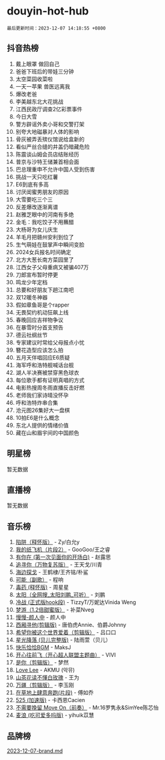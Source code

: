 # douyin-hot-hub

`最后更新时间：2023-12-07 14:18:55 +0800`

## 抖音热榜

1. 戴上眼罩 做回自己
1. 爸爸下班后的带娃三分钟
1. 太空菜园收菜啦
1. 一天一苹果 兽医远离我
1. 爆改老爸
1. 李美越东北大花挑战
1. 江西民政厅调查2亿彩票事件
1. 今日大雪
1. 警方辟谣外卖小哥和交警打架
1. 别夸大地磁暴对人体的影响
1. 骨灰被弄丢殡仪馆说给盒新的
1. 看似严丝合缝的井盖仍暗藏危险
1. 陈震谈山姆会员店结账经历
1. 普京与沙特王储兼首相会面
1. 巴总理重申不允许中国人受到伤害
1. 挑战一天只吃红薯
1. E6到底有多高
1. 讨厌闺蜜男朋友的原因
1. 大雪要吃三个三
1. 反差爆改逐渐离谱
1. 赵雅芝眼中的河南有多绝
1. 金毛：我吃饺子不用蘸醋
1. 大杨哥为女儿庆生
1. 羊毛月把赣州安利到位了
1. 生气萌娃在鼓掌声中瞬间变脸
1. 2024女兵报名时间确定
1. 北方大葱长南方菜园里了
1. 江西女子父母重病又被骗407万
1. 刀郎宣布暂时停更
1. 鸣龙少年定档
1. 总要和好朋友下趟江南吧
1. 双12暖冬神器
1. 假如章鱼哥是个rapper
1. 无畏契约机动狂飙上线
1. 春晚回应吉祥物争议
1. 在暴雪时分首支预告
1. 德云社纲丝节
1. 专家建议时常给父母报点小忧
1. 簪花造型应该怎么拍
1. 五月天伴唱回应E6质疑
1. 海军呼和浩特舰喊话台舰
1. 湖人半决赛被禁穿黑色球衣
1. 每位歌手都有证明真唱的方式
1. 电影热搜周冬雨直播反击好燃
1. 老师我们家诗晴没怀孕
1. 呼和浩特炸串合集
1. 沧元图26集好大一盘棋
1. 10拍E6是什么概念
1. 东北人提供的情绪价值
1. 藏在山和眉宇间的中国颜色

## 明星榜

暂无数据

## 直播榜

暂无数据

## 音乐榜

1. [陷阱（释怀版）](https://sf3-cdn-tos.douyinstatic.com/obj/tos-cn-ve-2774/oE8C21LeZrzKLDFfQYgMzx4GAIHageG5IzayY7) - Zy/白允y
1. [我的纸飞机（片段2）](https://sf3-cdn-tos.douyinstatic.com/obj/tos-cn-ve-2774/oM2ZrKcg2CD5AeRB2gkeXOFB1IxAGJdZPazYHf) - GooGoo/王之睿
1. [有你在 (第一次见面你的开场白)](https://sf3-cdn-tos.douyinstatic.com/obj/tos-cn-ve-2774/oAthrQ3ClJBfI57uBoFEgNDYtNCZ0TSYQQfxQ0) - 赵露思
1. [追寻你（万物复苏版）](https://sf6-cdn-tos.douyinstatic.com/obj/tos-cn-ve-2774/oYeAZJsbjIDit9APmBg8u6uDUQnHmoCf3gbo74) - 王天戈/川青
1. [海边探戈](https://sf3-cdn-tos.douyinstatic.com/obj/tos-cn-ve-2774/os9gE0VQCGqt6VQkZDyBBYvfSDY0QFe3vVmubn) - 王鹤棣/王齐铭/朴鲨
1. [可能（副歌）](https://sf6-cdn-tos.douyinstatic.com/obj/tos-cn-ve-2774/cde1731888894259b333569393c2fb51) - 程响
1. [毒药 (释怀版)](https://sf6-cdn-tos.douyinstatic.com/obj/tos-cn-ve-2774/oYILMEAzspdZBIzy4frJNB8ZHPHWAhiwowd4Ad) - 周星星
1. [太阳（全网搜_太阳刘鹏_可听）](https://sf3-cdn-tos.douyinstatic.com/obj/tos-cn-ve-2774/ogWbyIQnlBFImVbeDocRdCIYtBHlbJXgfZMvgz) - 刘鹏
1. [冷战 (正式版hook段)](https://sf3-cdn-tos.douyinstatic.com/obj/tos-cn-ve-2774/oMuEoiBasWApEMVDgNiI8VAByNmwo5J0pyf8Yx) - TizzyT/万妮达Vinida Weng
1. [梦游（1.2倍甜蜜版）](https://sf3-cdn-tos.douyinstatic.com/obj/tos-cn-ve-2774/o4gyAUm8hwufoEABmwVIiQtHsFuGzAEEWtNMzo) - 补菜Nveg
1. [慢慢-颜人中](https://sf3-cdn-tos.douyinstatic.com/obj/tos-cn-ve-2774/ocjHNfBXdBxQNC8ZGAeoLMFTUgtBg8bkExunDC) - 颜人中
1. [西厢寻他(剪辑版)](https://sf3-cdn-tos.douyinstatic.com/obj/tos-cn-ve-2774/oUsAVfAQKlRNxEv5qxvIB8o5qmIWUcXbzJKJhw) - 唐伯虎Annie、伯爵Johnny
1. [希望你被这个世界爱着（剪辑版）](https://sf3-cdn-tos.douyinstatic.com/obj/tos-cn-ve-2774/oo4H3BfEygN7l7bQaMBOZHCQ1eI4FqtED5skQ2) - 吕口口
1. [星光降落 (贝儿完整版)](https://sf6-cdn-tos.douyinstatic.com/obj/tos-cn-ve-2774/okwB9hAwyAtsFFkFBzAX1hOOfQuIoMNs0W2Mwr) - 陆雨萱（贝儿）
1. [快乐恰恰BGM](https://sf3-cdn-tos.douyinstatic.com/obj/tos-cn-ve-2774/07b173ca7d2f40f3ba0b97ac7fa3a44a) - MaksJ
1. [开心往前飞（开心超人联盟主题曲）](https://sf3-cdn-tos.douyinstatic.com/obj/tos-cn-ve-2774/9d8fb7c82cf1421fb93a9fe925275e0a) - VIVI
1. [是你（剪辑版）](https://sf3-cdn-tos.douyinstatic.com/obj/tos-cn-ve-2774/46019dae783c4c969944217fe1cfafc4) - 梦然
1. [Love Lee](https://sf3-cdn-tos.douyinstatic.com/obj/tos-cn-ve-2774/o05GbkJGbCBTdDnMtB0fwOYgkeZp23vrWQDQBS) - AKMU (악뮤)
1. [山茶花读不懂白玫瑰](https://sf3-cdn-tos.douyinstatic.com/obj/tos-cn-ve-2774/osfn8B7DktrRHEPJgPCfDbw7QDQEkwC16BxZg9) - 王为
1. [万疆（剪辑版）](https://sf3-cdn-tos.douyinstatic.com/obj/tos-cn-ve-2774/ooG7oVgFlDTelKCjCsTTobQvbdtj1BBQXnfZd8) - 李玉刚
1. [在草地上肆意奔跑(片段)](https://sf3-cdn-tos.douyinstatic.com/obj/tos-cn-ve-2774/8831d494742f45dabdfa8adb8b817259) - 傅如乔
1. [525 (加速版)](https://sf3-cdn-tos.douyinstatic.com/obj/tos-cn-ve-2774/oIfKCtqfDyP8Vc9FpAPgWMyezT6LnDT1abRwGg) - 卡西恩Cacien
1. [不需要挽留 Move On（前奏）](https://sf3-cdn-tos.douyinstatic.com/obj/tos-cn-ve-2774/ooCBhgCCkF4nExzQL9WZSUbitfA8IsDkgQIYhe) - Mr.16罗隽永&SimYee陈芯怡
1. [麦浪 (吃可爱多吗版)](https://sf6-cdn-tos.douyinstatic.com/obj/tos-cn-ve-2774/fb2bf2aaa2854aaa8ec0fcfabbee4bd8) - yihuik苡慧

## 品牌榜

[2023-12-07-brand.md](2023-12-07-brand.md)
